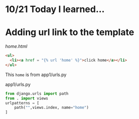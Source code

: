 # 10/21 Today I learned...


# Adding url link to the template

<em>home.html</em>
```html
<ul>
  <li><a href = "{% url 'home' %}">click home</a></li>
</ul>
```

This `home` is from app1/urls.py

app1/urls.py

```py
from django.urls import path
from . import views
urlpatterns = [
    path("",views.index, name="home")
]
```
